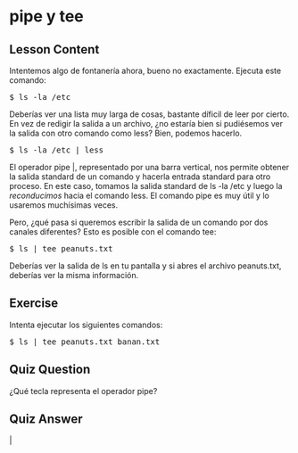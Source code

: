 # pipe y tee

## Lesson Content

Intentemos algo de fontanería ahora, bueno no exactamente. Ejecuta este comando:

<pre>$ ls -la /etc</pre>

Deberías ver una lista muy larga de cosas, bastante díficil de leer por cierto. En vez de redigir la salida a un archivo, ¿no estaría bien si pudiésemos ver la salida con otro comando como less? Bien, podemos hacerlo.

<pre>$ ls -la /etc | less </pre>

El operador pipe |, representado por una barra vertical, nos permite obtener la salida standard de un comando y hacerla entrada standard para otro proceso. En este caso, tomamos la salida standard de ls -la /etc y luego la <i>reconducimos</i> hacia el comando less. El comando pipe es muy útil y lo usaremos muchísimas veces.

Pero, ¿qué pasa si queremos escribir la salida de un comando por dos canales diferentes? Esto es posible con el comando tee:

<pre>$ ls | tee peanuts.txt</pre>

Deberías ver la salida de ls en tu pantalla y si abres el archivo peanuts.txt, deberías ver la misma información.

## Exercise

Intenta ejecutar los siguientes comandos:
<pre>$ ls | tee peanuts.txt banan.txt</pre>

## Quiz Question

¿Qué tecla representa el operador pipe?

## Quiz Answer

|
